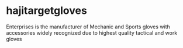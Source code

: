 # hajitargetgloves
Enterprises is the manufacturer of Mechanic and Sports gloves with accessories widely recognized due to highest quality tactical and work gloves

